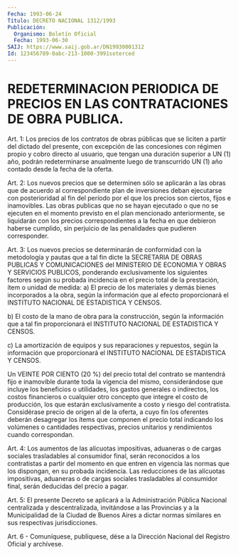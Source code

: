 ```yaml
---
Fecha: 1993-06-24
Título: DECRETO NACIONAL 1312/1993
Publicación:
  Organismo: Boletín Oficial
  Fecha: 1993-06-30
SAIJ: https://www.saij.gob.ar/DN19930001312
Id: 123456789-0abc-213-1000-3991soterced
---
```

# REDETERMINACION PERIODICA DE PRECIOS EN LAS CONTRATACIONES DE OBRA PUBLICA.

<a id="1"></a>
Art.  1: Los precios de los contratos de obras públicas que se liciten a partir  del  dictado  del  presente, con excepción de las concesiones  con régimen propio y cobro  directo  al  usuario,  que tengan una duración  superior  a  UN (1) año, podrán redeterminarse anualmente luego de transcurrido UN  (1) año contado desde la fecha de la oferta.

<a id="2"></a>
Art. 2: Los nuevos precios que se determinen sólo se aplicarán a las  obras  que de acuerdo al correspondiente plan de inversiones deban ejecutarse  con  posterioridad  al fin del período por el que los precios son ciertos, fijos e inamovibles.  Las  obras  publicas que  no  se  hayan  ejecutado  o  que  no se ejecuten en el momento previsto  en el plan mencionado anteriormente,  se  liquidarán  con los precios  correspondientes  a  la  fecha en que debieron haberse cumplido, sin perjuicio de las penalidades que pudieren corresponder.

<a id="3"></a>
Art.  3: Los nuevos precios se determinarán de conformidad con la metodología  y pautas que a tal fin dicte la SECRETARIA DE OBRAS PUBLICAS Y COMUNICACIONES  del  MINISTERIO  DE  ECONOMIA  Y OBRAS Y SERVICIOS    PUBLICOS,  ponderando  exclusivamente  los  siguientes factores según  su  probada  incidencia  en  el  precio total de la prestación, ítem o unidad de medida:  a)  El precio de los materiales y demás bienes incorporados  a  la obra,    según  la  información  que  al  efecto  proporcionará  el INSTITUTO NACIONAL DE ESTADISTICA Y CENSOS.

b) El costo  de  la  mano  de  obra para la construcción, según la información que a tal fin proporcionará  el  INSTITUTO  NACIONAL DE ESTADISTICA Y CENSOS.

c)  La  amortización  de  equipos  y sus reparaciones y repuestos, según la información que proporcionará  el  INSTITUTO  NACIONAL  DE ESTADISTICA Y CENSOS.

Un  VEINTE  POR  CIENTO  (20  %)  del precio total del contrato se mantendrá fijo e inamovible durante  toda  la  vigencia  del mismo, considerándose que incluye los beneficios o utilidades, los  gastos generales  o  indirectos,  los costos financieros o cualquier otro concepto  que  integre  el costo de  producción,  los  que  estarán exclusivamente  a  costo  y  riesgo  del  contratista.  Considérase precio de origen al de la oferta,  a cuyo fin los oferentes deberán desagregar los ítems que componen el  precio  total  indicando  los volúmenes o cantidades respectivas, precios unitarios y rendimientos cuando correspondan.

<a id="4"></a>
Art. 4: Los aumentos de las alícuotas impositivas, aduaneras o de  cargas    sociales  trasladables  al  consumidor  final,  serán reconocidos a los  contratistas  a partir del momento en que entren en vigencia las normas que los dispongan, en su probada incidencia.  Las  reducciones  de  las    alícuotas    impositivas, aduaneras  o  de cargas sociales trasladables al consumidor  final, serán deducidas del precio a pagar.

<a id="5"></a>
Art.  5:  El  presente Decreto se aplicará a la Administración Pública Nacional centralizada  y descentralizada, invitándose a las Provincias y a la Municipalidad  de  la  Ciudad  de  Buenos Aires a dictar   normas   similares  en  sus  respectivas  jurisdicciones.

<a id="6"></a>
Art. 6 - Comuníquese, publíquese, dése a la Dirección Nacional del Registro Oficial y archívese.